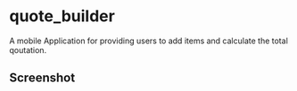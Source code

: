# quote_builder 

A mobile Application for providing users to add items and calculate the total qoutation.

## Screenshot 



